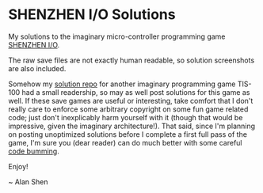 SHENZHEN I/O Solutions
======================

My solutions to the imaginary micro-controller programming game [SHENZHEN I/O](http://www.zachtronics.com/shenzhen-io/).

The raw save files are not exactly human readable, so solution screenshots are also included.

Somehow my [solution repo](https://github.com/sunzenshen/tis-100-solutions) for another imaginary programming game TIS-100 had a small readership, so may as well post solutions for this game as well.
If these save games are useful or interesting,
take comfort that I don't really care to enforce some arbitrary copyright on some fun game related code;
just don't inexplicably harm yourself with it (though that would be impressive, given the imaginary architecture!).
That said, since I'm planning on posting unoptimized solutions before I complete a first full pass of the game, I'm sure you (dear reader) can do much better with some careful [code bumming](http://www.jargon.net/jargonfile/b/bum.html).

Enjoy!

~ Alan Shen
